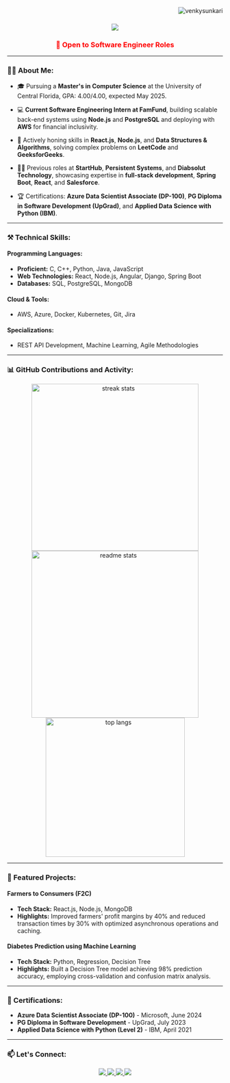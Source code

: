 <img align="right" src="https://komarev.com/ghpvc/?username=venkysunkari&label=Profile%20views&color=0e75b6&style=flat" alt="venkysunkari" />

<h1 align="center">
    <img src="https://readme-typing-svg.herokuapp.com/?font=Righteous&size=35&center=true&vCenter=true&width=500&height=70&duration=4000&lines=Hi+There!+👋;+I'm+Venkataramana+Sunkari;" />
</h1>

<h3 align="center" style="color: red;">🔭 Open to Software Engineer Roles</h3>

---

### 👨‍💻 About Me:

- 🎓 Pursuing a **Master's in Computer Science** at the University of Central Florida, GPA: 4.00/4.00, expected May 2025.

- 💻 **Current Software Engineering Intern at FamFund**, building scalable back-end systems using **Node.js** and **PostgreSQL** and deploying with **AWS** for financial inclusivity.

- 🌱 Actively honing skills in **React.js**, **Node.js**, and **Data Structures & Algorithms**, solving complex problems on **LeetCode** and **GeeksforGeeks**.

- 👨‍💻 Previous roles at **StartHub**, **Persistent Systems**, and **Diabsolut Technology**, showcasing expertise in **full-stack development**, **Spring Boot**, **React**, and **Salesforce**.

- 🏆 Certifications: **Azure Data Scientist Associate (DP-100)**, **PG Diploma in Software Development (UpGrad)**, and **Applied Data Science with Python (IBM)**.

---

### ⚒️ Technical Skills:

#### **Programming Languages**:
- **Proficient:** C, C++, Python, Java, JavaScript
- **Web Technologies:** React, Node.js, Angular, Django, Spring Boot
- **Databases:** SQL, PostgreSQL, MongoDB

#### **Cloud & Tools**:
- AWS, Azure, Docker, Kubernetes, Git, Jira

#### **Specializations**:
- REST API Development, Machine Learning, Agile Methodologies

---

### 📊 GitHub Contributions and Activity:

<div align="center">
  <img width=390 src="https://github-readme-streak-stats-salesp07.vercel.app/?user=venkysunkari&count_private=true&theme=react&border_radius=10" alt="streak stats"/>
  <img width=390 src="https://github-readme-stats-salesp07.vercel.app/api?username=venkysunkari&count_private=true&show_icons=true&theme=react&rank_icon=github&border_radius=10" alt="readme stats" />
  <br/>
  <img width=325 align="center" src="https://github-readme-stats-salesp07.vercel.app/api/top-langs/?username=venkysunkari&hide=HTML&langs_count=8&layout=compact&theme=react&border_radius=10&size_weight=0.5&count_weight=0.5&exclude_repo=github-readme-stats" alt="top langs" />
</div>

---

### 🌟 Featured Projects:

#### **Farmers to Consumers (F2C)**
- **Tech Stack:** React.js, Node.js, MongoDB
- **Highlights:** Improved farmers' profit margins by 40% and reduced transaction times by 30% with optimized asynchronous operations and caching.

#### **Diabetes Prediction using Machine Learning**
- **Tech Stack:** Python, Regression, Decision Tree
- **Highlights:** Built a Decision Tree model achieving 98% prediction accuracy, employing cross-validation and confusion matrix analysis.

---

### 📜 Certifications:
- **Azure Data Scientist Associate (DP-100)** - Microsoft, June 2024
- **PG Diploma in Software Development** - UpGrad, July 2023
- **Applied Data Science with Python (Level 2)** - IBM, April 2021

---

### 📫 Let's Connect:

<div align="center"> 
  <a href="mailto:venkysunkari549@gmail.com">
    <img src="https://img.shields.io/badge/Gmail-333333?style=for-the-badge&logo=gmail&logoColor=red" />
  </a>
  <a href="https://www.linkedin.com/in/venkataramana-s/">
    <img src="https://img.shields.io/badge/LinkedIn-0077B5?style=for-the-badge&logo=linkedin&logoColor=white" />
  </a>
  <a href="https://github.com/venkysunkari">
     <img src="https://img.shields.io/badge/GitHub-181717?style=for-the-badge&logo=github&logoColor=white" />
  </a>
  <a href="https://venkysunkari.github.io">
     <img src="https://img.shields.io/badge/Portfolio-4CAF50?style=for-the-badge&logo=google-chrome&logoColor=white" />
  </a>
</div>
